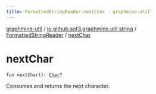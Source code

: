 ```yaml
---
title: FormattedStringReader.nextChar - graphmine-util
---
```


[graphmine-util](../../index.html) / [io.github.sof3.graphmine.util.string](../index.html) / [FormattedStringReader](index.html) / [nextChar](./next-char.html)

# nextChar

`fun nextChar(): `[`Char`](https://kotlinlang.org/api/latest/jvm/stdlib/kotlin/-char/index.html)`?`

Consumes and returns the next character.

